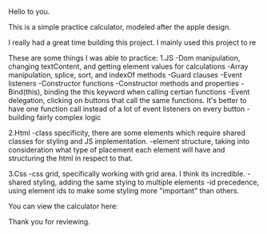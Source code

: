 Hello to you.

This is a simple practice calculator, modeled after the apple design.

I really had a great time building this project. I mainly used this project to re

These are some things I was able to practice:
1.JS
-Dom manipulation, changing textContent, and getting element values for calculations
-Array manipulation, splice, sort, and indexOf methods -Guard clauses
-Event listeners
-Constructor functions
-Constructor methods and properties
-Bind(this), binding the this keyword when calling certian functions
-Event delegation, clicking on buttons that call the same functions. It's better to have one function call instead of a lot of event listeners on every button
-building fairly complex logic

2.Html
-class specificity, there are some elements which require shared classes for styling and JS implementation.
-element structure, taking into consideration what type of placement each element will have and structuring the html in respect to that.

3.Css
-css grid, specifically working with grid area. I think its incredible.
-shared styling, adding the same stying to multiple elements
-id precedence, using element ids to make some styling more "important" than others.

You can view the calculator here:

Thank you for reviewing.
